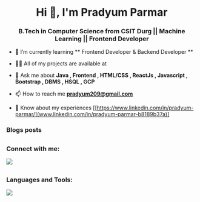 <h1 align="center">Hi 👋, I'm Pradyum Parmar</h1>
<h3 align="center"> B.Tech in Computer Science from CSIT Durg || Machine Learning || Frontend Developer </h3>


- 🌱 I’m currently learning ** Frontend Developer & Backend Developer **

- 👨‍💻 All of my projects are available at 

- 💬 Ask me about **Java , Frontend , HTML/CSS , ReactJs , Javascript , Bootstrap , DBMS , HSQL , GCP**

- 📫 How to reach me **pradyum209@gmail.com**

- 📄 Know about my experiences [[https://www.linkedin.com/in/pradyum-parmar/](www.linkedin.com/in/pradyum-parmar-b8189b37a)]

### Blogs posts
<!-- BLOG-POST-LIST:START -->
<!-- BLOG-POST-LIST:END -->

## <h3 align="left">Connect with me:</h3>
<p align="left">

 <a href="https://skillicons.dev">
    <img src="https://skillicons.dev/icons?i=github,linkedin" />
  </a>

</p>

## <h3 align="left">Languages and Tools:</h3>
<p align="left"> 
 <a href="https://skillicons.dev">
    <img src="https://skillicons.dev/icons?i=git,react,vscode,nodejs,jquery,js,html,css,github,figma,bootstrap" />
  </a>
